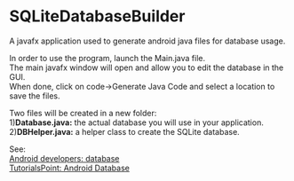 # SQLiteDatabaseBuilder
A javafx application used to generate android java files for database usage.
<br>
<p>
In order to use the program, launch the Main.java file.<br>
The main javafx window will open and allow you to edit the database in the GUI.<br>
When done, click on code->Generate Java Code and select a location to save the files.<br>
</p>
<p>
Two files will be created in a new folder:<br>
1)<b>Database.java:</b> the actual database you will use in your application.<br>
2)<b>DBHelper.java:</b> a helper class to create the SQLite database.
</p>
<p>
See: <br>
<a href="https://developer.android.com/training/basics/data-storage/databases.html">Android developers: database</a><br>
<a href="https://www.tutorialspoint.com/android/android_sqlite_database.htm">TutorialsPoint: Android Database</a>
</p>

